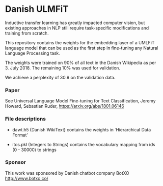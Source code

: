 # Danish ULMFiT

Inductive transfer learning has greatly impacted computer vision, but existing approaches in NLP still require task-specific modifications and training from scratch.

This repository contains the weights for the embedding layer of a UMLFiT language model that can be used as the first step in fine-tuning any Natural Language Processing task.

The weights were trained on 90% of all text in the Danish Wikipedia as per 3. July 2018. The remaining 10% was used for validation.

We achieve a perplexity of 30.9 on the validation data.

### Paper

See Universal Language Model Fine-tuning for Text Classification, Jeremy Howard, Sebastian Ruder, https://arxiv.org/abs/1801.06146

### File descriptions

- dawt.h5  (Danish WikiText) contains the weights in 'Hierarchical Data Format'

- itos.pkl (Integers to Strings) contains the vocabulary mapping from ids (0 - 30000) to strings

### Sponsor

This work was sponsored by Danish chatbot company BotXO
http://www.botxo.co/
